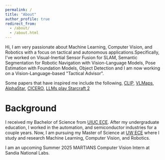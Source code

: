 ```yaml
---
permalink: /
title: "About"
author_profile: true
redirect_from: 
  - /about/
  - /about.html
---
```


Hi, I am very passionate about Machine Learning, Computer Vision, and Robotics with a focus on tactical and autonomous applications.Specifically, I've worked on Visual-Inertial Sensor Fusion for SLAM, Semantic Segmentation for Robotic Navigation with Vision-Language Models, Pose Estimation with Foundation Models, Object Detection and I am now working on a Vision-Language-based "Tactical Advisor". 

Some papers that have inspired me include the following, [CLIP](https://arxiv.org/abs/2103.00020), 
[VLMaps](https://arxiv.org/pdf/2210.05714), [AlphaStar](https://arxiv.org/pdf/2308.03526), 
[CICERO](https://www.science.org/doi/10.1126/science.ade9097), [LLMs play Starcraft 2](https://arxiv.org/abs/2312.11865)


Background
======
I received my Bachelor of Science from [UIUC ECE](https://ece.illinois.edu/). After my undergraduate education, I worked 
in the automation, and semiconductor industries for a couple years. Now, I am pursuing my Master of Science at [UW ECE](https://www.ece.uw.edu/) where I study and research Machine Learning, Computer Vision, and Robotics.

I am an upcoming Summer 2025 MARTIANS Computer Vision Intern at Sandia National Labs.